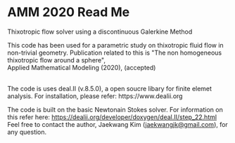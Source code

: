 # AMM 2020 Read Me 
Thixotropic flow solver using a discontinuous Galerkine Method 
</br>

This code has been used for a parametric study on thixotropic fluid flow in non-trivial geometry. 
Publication related to this is "The non homogeneous thixotropic flow around a sphere",  
Applied Mathematical Modeling (2020), (accepted)

</br>
The code is uses deal.II (v.8.5.0), 
a open soucre libary for finite elemet analysis. For installation, please refer: https://www.dealii.org </br>

The code is built on the basic Newtonain Stokes solver.
For information on this refer here: https://dealii.org/developer/doxygen/deal.II/step_22.html </br> 
Feel free to contact the author, Jaekwang Kim (jaekwangjk@gmail.com), for any question. 
